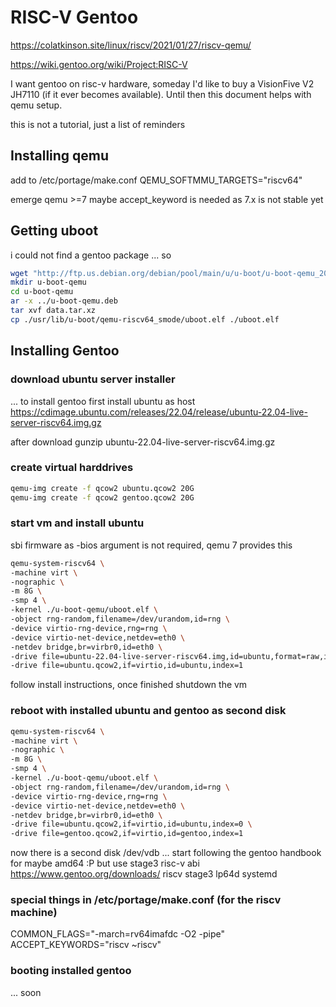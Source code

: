 # RISC-V Gentoo

https://colatkinson.site/linux/riscv/2021/01/27/riscv-qemu/

https://wiki.gentoo.org/wiki/Project:RISC-V


I want gentoo  on risc-v hardware, someday I'd like to buy a VisionFive V2 JH7110 (if it ever becomes available). Until then this document helps with qemu setup.

this is not a tutorial, just a list of reminders


## Installing qemu

add to /etc/portage/make.conf
QEMU_SOFTMMU_TARGETS="riscv64" 

emerge qemu >=7 maybe accept_keyword is needed as 7.x is not stable yet


## Getting uboot
i could not find a gentoo package ... so

```bash 
wget "http://ftp.us.debian.org/debian/pool/main/u/u-boot/u-boot-qemu_2022.04+dfsg-2_all.deb" -O u-boot-qemu.deb
mkdir u-boot-qemu
cd u-boot-qemu
ar -x ../u-boot-qemu.deb
tar xvf data.tar.xz
cp ./usr/lib/u-boot/qemu-riscv64_smode/uboot.elf ./uboot.elf
```


## Installing Gentoo

### download ubuntu server installer
... to install gentoo first install ubuntu as host
https://cdimage.ubuntu.com/releases/22.04/release/ubuntu-22.04-live-server-riscv64.img.gz

after download gunzip ubuntu-22.04-live-server-riscv64.img.gz

### create virtual harddrives 

```bash
qemu-img create -f qcow2 ubuntu.qcow2 20G
qemu-img create -f qcow2 gentoo.qcow2 20G
```

### start vm and install ubuntu 

sbi firmware as -bios argument is not required, qemu 7 provides this 

```bash 
qemu-system-riscv64 \
-machine virt \
-nographic \
-m 8G \
-smp 4 \
-kernel ./u-boot-qemu/uboot.elf \
-object rng-random,filename=/dev/urandom,id=rng \
-device virtio-rng-device,rng=rng \
-device virtio-net-device,netdev=eth0 \
-netdev bridge,br=virbr0,id=eth0 \
-drive file=ubuntu-22.04-live-server-riscv64.img,id=ubuntu,format=raw,if=virtio,index=0 \
-drive file=ubuntu.qcow2,if=virtio,id=ubuntu,index=1 
```

follow install instructions, once finished shutdown the vm

### reboot with installed ubuntu and gentoo as second disk
```bash
qemu-system-riscv64 \
-machine virt \
-nographic \
-m 8G \
-smp 4 \
-kernel ./u-boot-qemu/uboot.elf \
-object rng-random,filename=/dev/urandom,id=rng \
-device virtio-rng-device,rng=rng \
-device virtio-net-device,netdev=eth0 \
-netdev bridge,br=virbr0,id=eth0 \
-drive file=ubuntu.qcow2,if=virtio,id=ubuntu,index=0 \
-drive file=gentoo.qcow2,if=virtio,id=gentoo,index=1
```

now there is a second disk /dev/vdb ... start following the gentoo handbook for maybe amd64 :P
but use stage3 risc-v abi
https://www.gentoo.org/downloads/ riscv stage3 lp64d systemd


### special things in /etc/portage/make.conf (for the riscv machine)
COMMON_FLAGS="-march=rv64imafdc -O2 -pipe"
ACCEPT_KEYWORDS="riscv ~riscv"



### booting installed gentoo
... soon
